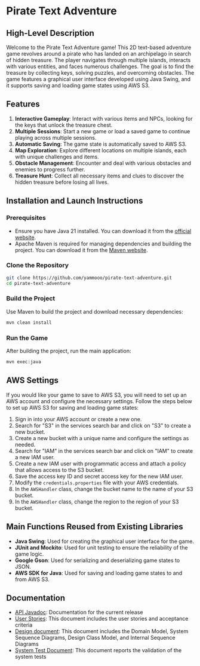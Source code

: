 # Pirate Text Adventure

## High-Level Description

Welcome to the Pirate Text Adventure game! This 2D text-based adventure game revolves around a pirate who has landed on an archipelago in search of hidden treasure. The player navigates through multiple islands, interacts with various entities, and faces numerous challenges. The goal is to find the treasure by collecting keys, solving puzzles, and overcoming obstacles. The game features a graphical user interface developed using Java Swing, and it supports saving and loading game states using AWS S3.

## Features

1. **Interactive Gameplay**: Interact with various items and NPCs, looking for the keys that unlock the treasure chest.
2. **Multiple Sessions**: Start a new game or load a saved game to continue playing across multiple sessions.
3. **Automatic Saving**: The game state is automatically saved to AWS S3.
4. **Map Exploration**: Explore different locations on multiple islands, each with unique challenges and items.
5. **Obstacle Management**: Encounter and deal with various obstacles and enemies to progress further.
6. **Treasure Hunt**: Collect all necessary items and clues to discover the hidden treasure before losing all lives.

## Installation and Launch Instructions

### Prerequisites

- Ensure you have Java 21 installed. You can download it from the [official website](https://www.oracle.com/java/technologies/downloads/).
- Apache Maven is required for managing dependencies and building the project. You can download it from the [Maven website](https://maven.apache.org/download.cgi).

### Clone the Repository

```bash
git clone https://github.com/yammooo/pirate-text-adventure.git
cd pirate-text-adventure
```

### Build the Project

Use Maven to build the project and download necessary dependencies:

```bash
mvn clean install
```

### Run the Game

After building the project, run the main application:

```bash
mvn exec:java
```

## AWS Settings

If you would like your game to save to AWS S3, you will need to set up an AWS account and configure the necessary settings. Follow the steps below to set up AWS S3 for saving and loading game states:

1. Sign in into your AWS account or create a new one.
2. Search for "S3" in the services search bar and click on "S3" to create a new bucket.
3. Create a new bucket with a unique name and configure the settings as needed.
4. Search for "IAM" in the services search bar and click on "IAM" to create a new IAM user.
5. Create a new IAM user with programmatic access and attach a policy that allows access to the S3 bucket.
6. Save the access key ID and secret access key for the new IAM user.
7. Modify the `credentials.properties` file with your AWS credentials.
8. In the `AWSHandler` class, change the bucket name to the name of your S3 bucket.
9. In the `AWSHandler` class, change the region to the region of your S3 bucket.

## Main Functions Reused from Existing Libraries

- **Java Swing**: Used for creating the graphical user interface for the game.
- **JUnit and Mockito**: Used for unit testing to ensure the reliability of the game logic.
- **Google Gson**: Used for serializing and deserializing game states to JSON.
- **AWS SDK for Java**: Used for saving and loading game states to and from AWS S3.

## Documentation
* [API Javadoc](): Documentation for the current release
* [User Stories](docs/UserStories.md): This document includes the user stories and acceptance criteria
* [Design document](docs/DesignDocument.md): This document includes the Domain Model, System Sequence Diagrams, Design Class Model, and Internal Sequence Diagrams
* [System Test Document](docs/SystemTestReport.md): This document reports the validation of the system tests